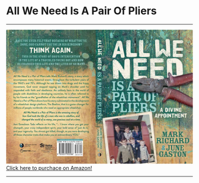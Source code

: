   
  
# All We Need Is A Pair Of Pliers
---
[![All we need is a pair of pliers cover](pliers.jpg)
Click here to purchace on Amazon!](https://www.amazon.com/Mark-Richard/dp/1631952242)

---

